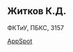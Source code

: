 <h2>Житков К.Д.</h2>
<p>ФКТиУ, ПБКС, 3157</p>
<p><a href="http://zhitkov3157.appspot.com/">AppSpot</a></p>
